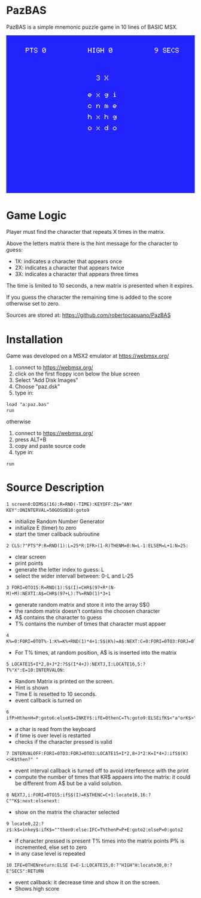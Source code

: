 # PazBAS
PazBAS is a simple mnemonic puzzle game in 10 lines of BASIC MSX.

![screenshot](screenshot.png)

# Game Logic
Player must find the character that repeats X times in the matrix.

Above the letters matrix there is the hint message for the character to guess:
- 1X: indicates a character that appears once
- 2X: indicates a character that appears twice
- 3X: indicates a character that appears three times

The time is limited to 10 seconds, a new matrix is presented when it expires.

If you guess the character the remaining time is added to the score otherwise set to zero.

Sources are stored at: https://github.com/robertocapuano/PazBAS

# Installation
Game was developed on a MSX2 emulator at https://webmsx.org/
1. connect to https://webmsx.org/
2. click on the first floppy icon below the blue screen
3. Select "Add Disk Images"
4. Choose "paz.dsk"
5. type in:
```
load "a:paz.bas"
run
```
otherwise
1. connect to https://webmsx.org/
2. press ALT+B
3. copy and paste source code
5. type in:
```
run
```

# Source Description

```
1 screen0:DIMS$(16):R=RND(-TIME):KEYOFF:Z$="ANY KEY":ONINTERVAL=50GOSUB10:goto9
```

- initialize Random Number Generator
- initialize E (timer) to zero
- start the timer callback subroutine

```
2 CLS:?"PTS"P:R=RND(1):L=25*R:IFR>(1-R)THENM=0:N=L-1:ELSEM=L+1:N=25:
```
- clear screen
- print points
- generate the letter index to guess: L
- select the wider intervall between: 0-L and L-25

```
3 FORI=0TO15:R=RND(1):S$(I)=CHR$(97+R*(N-M)+M):NEXTI:A$=CHR$(97+L):T%=RND(1)*3+1
```
- generate random matrix and store it into the array S$()
- the random matrix doesn't contains the choosen character
- A$ contains the character to guess
- T% contains the number of times that character must appaer

```
4 K%=0:FORI=0TOT%-1:K%=K%+RND(1)*4+1:S$(K%)=A$:NEXT:C=0:FORI=0TO3:FORJ=0TO3
```

- For T% times, at random position, A$ is is inserted into the matrix 

```
5 LOCATE15+I*2,8+J*2:?S$(I*4+J):NEXTJ,I:LOCATE16,5:?T%"X":E=10:INTERVALON:
```
- Random Matrix is printed on the screen.
- Hint is shown
- Time E is resetted to 10 seconds.
- event callback is turned on

```
6 ifP>HthenH=P:goto6:elseK$=INKEY$:ifE=0thenC=T%:goto9:ELSEifK$<"a"orK$>"z"then6
```

- a char is read from the keyboard
- if time is over level is restarted
- checks if the character pressed is valid

```
7 INTERVALOFF:FORI=0TO3:FORJ=0TO3:LOCATE15+I*2,8+J*2:K=I*4+J:ifS$(K)<>K$then?" "
```
- event interval callback is turned off to avoid interference with the print
- compute the number of times that KR$ appaers into the matrix: it could be
different from A$ but be a valid solution.


```
8 NEXTJ,i:FORI=0TO15:ifS$(I)=K$THENC=C+1:locate16,16:?C""K$:next:elsenext:
```
- show on the matrix the character selected

```
9 locate0,22:?z$:k$=inkey$:ifK$=""then9:else:IFC=T%thenP=P+E:goto2:elseP=0:goto2
```
- if character pressed is present T% times into the matrix points P% is incremented, 
else set to zero
- in any case level is repeated

```
10 IFE=0THENreturn:ELSE E=E-1:LOCATE15,0:?"HIGH"H:locate30,0:?E"SECS":RETURN
```
- event callback: it decrease time and show it on the screen.
- Shows high score

